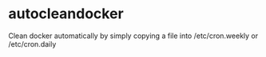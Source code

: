 # autocleandocker
Clean docker automatically by simply copying a file into /etc/cron.weekly or /etc/cron.daily
